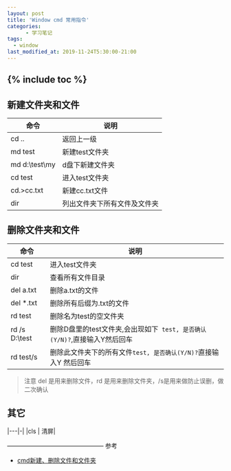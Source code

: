 ```yaml
---
layout: post
title: 'Window cmd 常用指令'
categories:
      - 学习笔记
tags:
  - window
last_modified_at: 2019-11-24T5:30:00-21:00
---
```

{% include toc %}
---
## 新建文件夹和文件
|命令|说明|
|-|-|
|cd .. |          返回上一级|
|md test   |      新建test文件夹|
|md d:\test\my |  d盘下新建文件夹|
|cd test       |   进入test文件夹|
|cd.>cc.txt    |  新建cc.txt文件|
|dir           |  列出文件夹下所有文件及文件夹|


## 删除文件夹和文件
|命令|说明|
|---|-|
|cd test  |       进入test文件夹|
|dir       |      查看所有文件目录|
|del a.txt  |     删除a.txt的文件|
|del *.txt  |     删除所有后缀为.txt的文件|
|rd test    |     删除名为test的空文件夹|
|rd /s D:\test |  删除D盘里的test文件夹,会出现如下` test, 是否确认(Y/N)?`,直接输入Y然后回车|
|rd test/s  |   删除此文件夹下的所有文件`test, 是否确认(Y/N)?`直接输入Y 然后回车|

>注意 del 是用来删除文件，rd 是用来删除文件夹，/s是用来做防止误删，做二次确认

## 其它
|---|-|
|cls  | 清屏|

————————————————
参考
- [cmd新建、删除文件和文件夹](https://blog.csdn.net/super__code/article/details/79613035)
